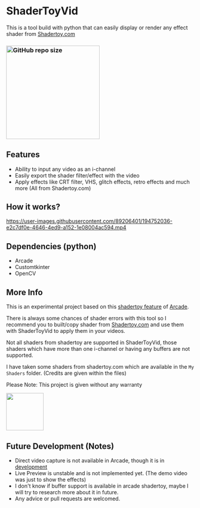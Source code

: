 # ShaderToyVid
This is a tool build with python that can easily display or render any effect shader from [Shadertoy.com](https://www.shadertoy.com/)

### [<img alt="GitHub repo size" src="https://img.shields.io/github/repo-size/Akascape/ShaderToyVid?color=orange&label=Source%20Code&logo=Python&logoColor=yellow&style=for-the-badge"  width="250">](https://github.com/Akascape/ShaderToyVid/archive/refs/heads/main.zip)

## Features
- Ability to input any video as an i-channel
- Easily export the shader filter/effect with the video
- Apply effects like CRT filter, VHS, glitch effects, retro effects and much more (All from Shadertoy.com)

## How it works?
https://user-images.githubusercontent.com/89206401/194752036-e2c7df0e-4646-4ed9-a152-1e08004ac594.mp4

## Dependencies (python)
- Arcade
- Customtkinter
- OpenCV

## More Info
This is an experimental project based on this [shadertoy feature](https://github.com/pythonarcade/arcade/blob/development/arcade/experimental/shadertoy.py) of [Arcade](https://github.com/pythonarcade/arcade). 

There is always some chances of shader errors with this tool so I recommend you to built/copy shader from [Shadertoy.com](https://www.shadertoy.com/) and use them with ShaderToyVid to apply them in your videos.

Not all shaders from shadertoy are supported in ShaderToyVid, those shaders which have more than one i-channel or having any buffers are not supported. 

I have taken some shaders from shadertoy.com which are available in the `My Shaders` folder. (Credits are given within the files)

Please Note: This project is given without any warranty

[<img src="https://img.shields.io/badge/LICENSE-MIT-informational?&color=yellow&style=for-the-badge" width="100">](https://github.com/Akascape/ShaderToyVid/blob/main/LICENSE)

## Future Development (Notes)
- Direct video capture is not available in Arcade, though it is in [development](https://github.com/pythonarcade/arcade/issues/1349)
- Live Preview is unstable and is not implemented yet. (The demo video was just to show the effects)
- I don't know if buffer support is available in arcade shadertoy, maybe I will try to research more about it in future.
- Any advice or pull requests are welcomed. 
